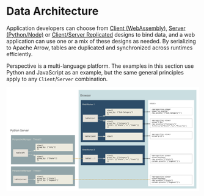 # Data Architecture

Application developers can choose from
[Client (WebAssembly)](./architecture/client_only.md),
[Server (Python/Node)](./architecture/server_only.md) or
[Client/Server Replicated](./architecture/client_server.md) designs to bind
data, and a web application can use one or a mix of these designs as needed. By
serializing to Apache Arrow, tables are duplicated and synchronized across
runtimes efficiently.

Perspective is a multi-language platform. The examples in this section use
Python and JavaScript as an example, but the same general principles apply to
any `Client`/`Server` combination.

<img src="./architecture/architecture.svg" />
